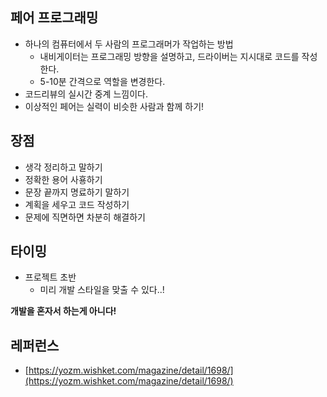## 페어 프로그래밍
- 하나의 컴퓨터에서 두 사람의 프로그래머가 작업하는 방법
    - 내비게이터는 프로그래밍 방향을 설명하고, 드라이버는 지시대로 코드를 작성한다.
    - 5-10분 간격으로 역할을 변경한다.
- 코드리뷰의 실시간 중계 느낌이다.
- 이상적인 페어는 실력이 비슷한 사람과 함께 하기!

## 장점
- 생각 정리하고 말하기
- 정확한 용어 사횽하기
- 문장 끝까지 명료하기 말하기
- 계획을 세우고 코드 작성하기
- 문제에 직면하면 차분히 해결하기

## 타이밍
- 프로젝트 초반
    - 미리 개발 스타일을 맞출 수 있다..!

**개발을 혼자서 하는게 아니다!**

## 레퍼런스

- [https://yozm.wishket.com/magazine/detail/1698/](https://yozm.wishket.com/magazine/detail/1698/)